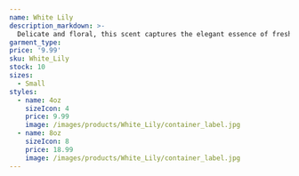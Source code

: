 ```yaml
---
name: White Lily
description_markdown: >-
  Delicate and floral, this scent captures the elegant essence of freshly bloomed lilies, adding a touch of grace to any space.
garment_type:
price: '9.99'
sku: White_Lily
stock: 10
sizes:
  - Small
styles:
  - name: 4oz
    sizeIcon: 4
    price: 9.99
    image: /images/products/White_Lily/container_label.jpg
  - name: 8oz
    sizeIcon: 8
    price: 18.99
    image: /images/products/White_Lily/container_label.jpg
---
```

